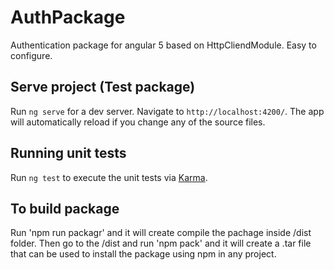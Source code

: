 # AuthPackage

Authentication package for angular 5 based on HttpCliendModule. Easy to configure. 

## Serve project (Test package)

Run `ng serve` for a dev server. Navigate to `http://localhost:4200/`. The app will automatically reload if you change any of the source files.

## Running unit tests

Run `ng test` to execute the unit tests via [Karma](https://karma-runner.github.io).

## To build package

Run 'npm run packagr' and it will create compile the pachage inside /dist folder.
Then go to the /dist and run 'npm pack' and it will create a .tar file that can be used to install the package using npm in any project.
